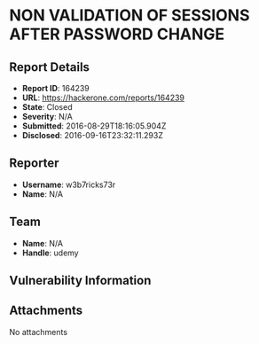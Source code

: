 # NON VALIDATION OF SESSIONS AFTER PASSWORD CHANGE

## Report Details
- **Report ID**: 164239
- **URL**: https://hackerone.com/reports/164239
- **State**: Closed
- **Severity**: N/A
- **Submitted**: 2016-08-29T18:16:05.904Z
- **Disclosed**: 2016-09-16T23:32:11.293Z

## Reporter
- **Username**: w3b7ricks73r
- **Name**: N/A

## Team
- **Name**: N/A
- **Handle**: udemy

## Vulnerability Information


## Attachments
No attachments
